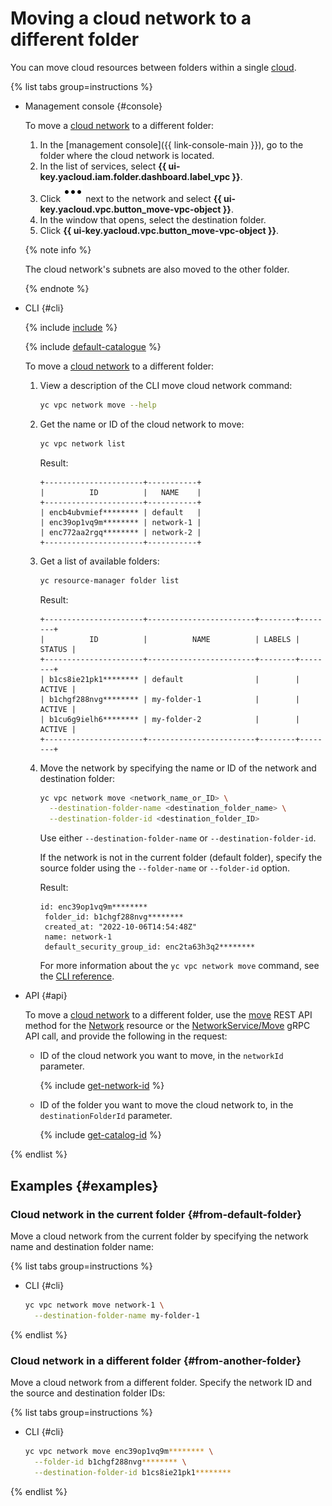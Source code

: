 # Moving a cloud network to a different folder

You can move cloud resources between folders within a single [cloud](../../resource-manager/concepts/resources-hierarchy.md).

{% list tabs group=instructions %}

- Management console {#console}

  To move a [cloud network](../concepts/network.md) to a different folder:

  1. In the [management console]({{ link-console-main }}), go to the folder where the cloud network is located.
  1. In the list of services, select **{{ ui-key.yacloud.iam.folder.dashboard.label_vpc }}**.
  1. Click ![image](../../_assets/console-icons/ellipsis.svg) next to the network and select **{{ ui-key.yacloud.vpc.button_move-vpc-object }}**.
  1. In the window that opens, select the destination folder.
  1. Click **{{ ui-key.yacloud.vpc.button_move-vpc-object }}**.

  {% note info %}

  The cloud network's subnets are also moved to the other folder.

  {% endnote %}

- CLI {#cli}

  {% include [include](../../_includes/cli-install.md) %}

  {% include [default-catalogue](../../_includes/default-catalogue.md) %}

  To move a [cloud network](../concepts/network.md) to a different folder:

  1. View a description of the CLI move cloud network command:

      ```bash
      yc vpc network move --help
      ```

  1. Get the name or ID of the cloud network to move:

      ```bash
      yc vpc network list
      ```
      Result:
      ```text
      +----------------------+-----------+
      |          ID          |   NAME    |
      +----------------------+-----------+
      | encb4ubvmief******** | default   |
      | enc39op1vq9m******** | network-1 |
      | enc772aa2rgq******** | network-2 |
      +----------------------+-----------+
      ```

  1. Get a list of available folders:

      ```bash
      yc resource-manager folder list
      ```

      Result:
      ```text
      +----------------------+------------------------+--------+--------+
      |          ID          |          NAME          | LABELS | STATUS |
      +----------------------+------------------------+--------+--------+
      | b1cs8ie21pk1******** | default                |        | ACTIVE |
      | b1chgf288nvg******** | my-folder-1            |        | ACTIVE |
      | b1cu6g9ielh6******** | my-folder-2            |        | ACTIVE |
      +----------------------+------------------------+--------+--------+
      ```

  1. Move the network by specifying the name or ID of the network and destination folder:

     ```bash
     yc vpc network move <network_name_or_ID> \
       --destination-folder-name <destination_folder_name> \
       --destination-folder-id <destination_folder_ID>
     ```
     Use either `--destination-folder-name` or `--destination-folder-id`.

     If the network is not in the current folder (default folder), specify the source folder using the `--folder-name` or `--folder-id` option.

     Result:

     ```text
     id: enc39op1vq9m********
      folder_id: b1chgf288nvg********
      created_at: "2022-10-06T14:54:48Z"
      name: network-1
      default_security_group_id: enc2ta63h3q2********
     ```

     For more information about the `yc vpc network move` command, see the [CLI reference](../../cli/cli-ref/vpc/cli-ref/network/move.md).

- API {#api}

  To move a [cloud network](../concepts/network.md) to a different folder, use the [move](../api-ref/Network/move) REST API method for the [Network](../api-ref/Network/index.md) resource or the [NetworkService/Move](../api-ref/grpc/Network/move.md) gRPC API call, and provide the following in the request:

  * ID of the cloud network you want to move, in the `networkId` parameter.

    {% include [get-network-id](../../_includes/vpc/get-network-id.md) %}

  * ID of the folder you want to move the cloud network to, in the `destinationFolderId` parameter.

    {% include [get-catalog-id](../../_includes/get-catalog-id.md) %}

{% endlist %}

## Examples {#examples}

### Cloud network in the current folder {#from-default-folder}

Move a cloud network from the current folder by specifying the network name and destination folder name:

{% list tabs group=instructions %}

- CLI {#cli}

  ```bash
  yc vpc network move network-1 \
    --destination-folder-name my-folder-1
  ```

{% endlist %}

### Cloud network in a different folder {#from-another-folder}

Move a cloud network from a different folder. Specify the network ID and the source and destination folder IDs:

{% list tabs group=instructions %}

- CLI {#cli}

  ```bash
  yc vpc network move enc39op1vq9m******** \
    --folder-id b1chgf288nvg******** \
    --destination-folder-id b1cs8ie21pk1********
  ```

{% endlist %}
